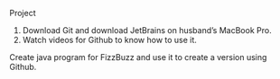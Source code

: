 Project
1. Download Git and download JetBrains on husband’s MacBook Pro.
2. Watch videos for Github to know how to use it.

Create java program for FizzBuzz and use it to create a version using Github.
